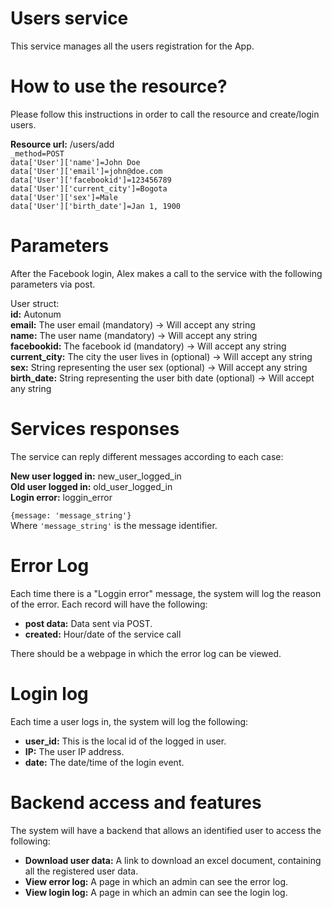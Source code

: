 Users service
=============
This service manages all the users registration for the App.

How to use the resource?
========================
Please follow this instructions in order to call the resource and create/login users.

__Resource url:__ /users/add  
`_method=POST`  
`data['User']['name']=John Doe`  
`data['User']['email']=john@doe.com`  
`data['User']['facebookid']=123456789`  
`data['User']['current_city']=Bogota`  
`data['User']['sex']=Male`  
`data['User']['birth_date']=Jan 1, 1900`  

Parameters
==========
After the Facebook login, Alex makes a call to the service with the
following parameters via post.

User struct:  
__id:__ Autonum  
__email:__ The user email (mandatory)  -> Will accept any string  
__name:__ The user name (mandatory)  -> Will accept any string  
__facebookid:__ The facebook id (mandatory) -> Will accept any string  
__current_city:__ The city the user lives in (optional) -> Will accept any string  
__sex:__ String representing the user sex (optional) -> Will accept any string  
__birth_date:__ String representing the user bith date (optional) -> Will accept any string  

Services responses
==================
The service can reply different messages according to each case:

__New user logged in:__ new_user_logged_in  
__Old user logged in:__ old_user_logged_in  
__Login error:__ loggin_error  

`{message: 'message_string'}`  
Where `'message_string'` is the message identifier.


Error Log
=========
Each time there is a "Loggin error" message, the system will log the
reason of the error. Each record will have the following:  

* __post data:__ Data sent via POST.  
* __created:__ Hour/date of the service call  

There should be a webpage in which the error log can be viewed.

Login log
=========
Each time a user logs in, the system will log the following:

* __user_id:__ This is the local id of the logged in user.  
* __IP:__ The user IP address.  
* __date:__ The date/time of the login event.  

Backend access and features
===========================
The system will have a backend that allows an identified user to access the following:
* __Download user data:__ A link to download an excel document, containing all the registered user data.
* __View error log:__ A page in which an admin can see the error log.
* __View login log:__ A page in which an admin can see the login log.

